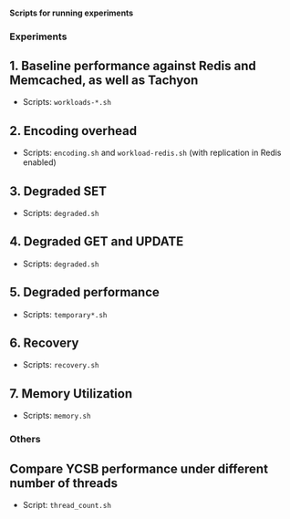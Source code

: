#### Scripts for running experiments

### Experiments
## 1. Baseline performance against Redis and Memcached, as well as Tachyon
- Scripts: `workloads-*.sh`

## 2. Encoding overhead 
- Scripts: `encoding.sh` and `workload-redis.sh` (with replication in Redis enabled)

## 3. Degraded SET
- Scripts: `degraded.sh`

## 4. Degraded GET and UPDATE
- Scripts: `degraded.sh`

## 5. Degraded performance
- Scripts: `temporary*.sh`

## 6. Recovery
- Scripts: `recovery.sh`

## 7. Memory Utilization
- Scripts: `memory.sh`

### Others
## Compare YCSB performance under different number of threads
- Script: `thread_count.sh`
